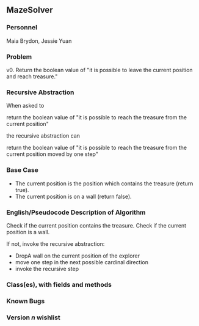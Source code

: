 ## MazeSolver

### Personnel

Maia Brydon, Jessie Yuan

### Problem

v0. Return the boolean value of "it is possible to leave the current position and reach treasure."

### Recursive Abstraction
When asked to 

  return the boolean value of "it is possible to reach the treasure from the current position"
  
the recursive abstraction can 

  return the boolean value of "it is possible to reach the treasure from the current position moved by one step"
  
### Base Case
- The current position is the position which contains the treasure (return true).
- The current position is on a wall (return false).

### English/Pseudocode Description of Algorithm
Check if the current position contains the treasure.
Check if the current position is a wall.

If not, invoke the recursive abstraction:
- DropA wall on the current position of the explorer
- move one step in the next possible cardinal direction
- invoke the recursive step

### Class(es), with fields and methods

### Known Bugs


### Version *n* wishlist
